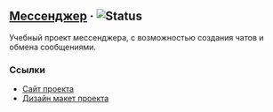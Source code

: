 ## [Мессенджер](https://agitated-clarke-97371f.netlify.app/) &middot; ![Status](https://img.shields.io/badge/status-development-orange)

Учебный проект мессенджера, с возможностью создания чатов и обмена сообщениями.

### Ссылки

- [Сайт проекта](https://andzhr-app.herokuapp.com/)
- [Дизайн макет проекта](https://www.figma.com/file/CzBFjRK82FoIRlVhHeeOWx/Chat?node-id=0%3A1)
